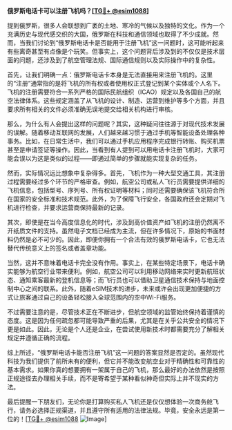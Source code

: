 **俄罗斯电话卡可以注册飞机吗？[[TG💪+ @esim1088](https://t.me/s/esim1088)]**

提到俄罗斯，很多人会联想到广袤的土地、寒冷的气候以及独特的文化。作为一个充满历史与现代感交织的大国，俄罗斯在科技和通信领域也取得了不少成就。然而，当我们讨论到“俄罗斯电话卡是否能用于注册飞机”这一问题时，这可能听起来有些离奇甚至有点像是个玩笑。但事实上，这个问题背后涉及到的不仅仅是技术层面的问题，还涉及到了航空管理法规、国际通信规则以及实际操作中的复杂性。

首先，让我们明确一点：俄罗斯电话卡本身是无法直接用来注册飞机的。这里的“注册”通常指的是将飞机的所有权或者使用权正式登记到某个实体或个人名下。飞机的注册需要符合一系列严格的国际民航组织（ICAO）规定以及各国自己的航空法律体系。这些规定涵盖了从飞机的设计、制造、运营到维护等多个方面，并且要求所有相关的文件必须准确无误地提交给相关机构进行审核。

那么，为什么有人会提出这样的问题呢？其实，这种疑问往往源于对现代技术发展的误解。随着移动互联网的发展，人们越来越习惯于通过手机等智能设备处理各种事务。比如，在日常生活中，我们可以通过手机应用程序完成银行转账、购买机票甚至是申请签证等操作。因此，当看到有人提到可以用电话卡注册飞机时，大家可能会误以为这是类似的过程——即通过简单的步骤就能实现复杂的任务。

然而，实际情况远比想象中复杂得多。首先，飞机作为一种大型交通工具，其注册过程需要经过多个环节的严格审查。例如，航空公司或私人飞行员需要提供详细的飞机信息，包括型号、序列号、所有权证明等材料；同时还需要确保该飞机符合所在国家的安全标准和技术规范。此外，为了保障飞行安全，各国政府还会定期对飞机进行检查，并要求运营商保持最新的记录。

其次，即使是在当今高度信息化的时代，涉及到高价值资产如飞机的注册仍然离不开纸质文件的支持。虽然电子文档已经成为主流，但在许多情况下，原始的书面材料仍然是必不可少的。因此，即便你拥有一个合法有效的俄罗斯电话卡，它也无法替代传统意义上的签名或者盖章功能。

当然，这并不意味着电话卡完全没有作用。事实上，在某些特定场景下，电话卡确实能够为航空行业带来便利。例如，航空公司可以利用移动网络来实时更新航班状态、通知乘客最新的登机信息等；而飞行员也可以借助卫星通信技术保持与地面控制中心之间的联系。此外，随着eSIM技术的进步，未来或许会出现更加便捷的方式让旅客通过自己的设备轻松接入全球范围内的空中Wi-Fi服务。

不过需要注意的是，尽管技术正在不断进步，但航空领域的监管始终保持着谨慎的态度。这是因为任何疏忽都可能导致严重的后果，尤其是在关乎公共安全的情况下更是如此。因此，无论是个人还是企业，在尝试使用新技术时都需要充分了解相关规定并遵循正确的流程。

综上所述，“俄罗斯电话卡能否注册飞机”这一问题的答案显然是否定的。虽然现代科技为我们提供了前所未有的便利，但它并不能改变航空业对于精确性和可靠性的基本需求。如果你真的想要拥有一架属于自己的飞机，那么最好的办法依然是按照正规途径去办理相关手续，而不是寄希望于某种看似神奇但实际上并不现实的方法。

最后提醒一下朋友们，无论你是打算购买私人飞机还是仅仅想体验一次商务舱飞行，请务必选择正规渠道，并且遵守所有适用的法律法规。毕竟，安全永远是第一位的！[[TG💪+ @esim1088](https://t.me/s/esim1088) ![Image](https://i.postimg.cc/4NQfJmqS/Snipaste-2025-05-13-00-14-12.png)]